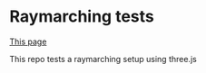 # Raymarching tests
[This page](https://kryolyz.github.io/Portfolio/ "Daniels Insane Raymarching")

This repo tests a raymarching setup using three.js
